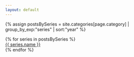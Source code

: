 ```yaml
---
layout: default
---
```


{% assign postsBySeries = site.categories[page.category] | group_by_exp:"series" | sort:"year" %}
<div class="row">   
  {% for series in postsBySeries %}	
  <a href="/{{ page.category }}/{{ series.name  }}.html" title="{{ series.name }}">
    <div class="wrap">
      {{ series.name }}
    </div>
  </a>
 {% endfor %}
</div>
